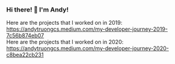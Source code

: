 ### Hi there! 👋 I'm Andy!

Here are the projects that I worked on in 2019: https://andytruongcs.medium.com/my-developer-journey-2019-7c56b874eb07
<br>
Here are the projects that I worked on in 2020: https://andytruongcs.medium.com/my-developer-journey-2020-c8bea22cb231
